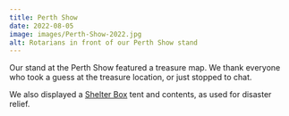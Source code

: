 ```yaml
---
title: Perth Show
date: 2022-08-05
image: images/Perth-Show-2022.jpg
alt: Rotarians in front of our Perth Show stand
---
```

Our stand at the Perth Show featured a treasure map. We thank everyone who took a guess at the treasure location, or just stopped to chat.

We also displayed a [Shelter Box]("https://www.shelterbox.org") tent and contents, as used for disaster relief.

